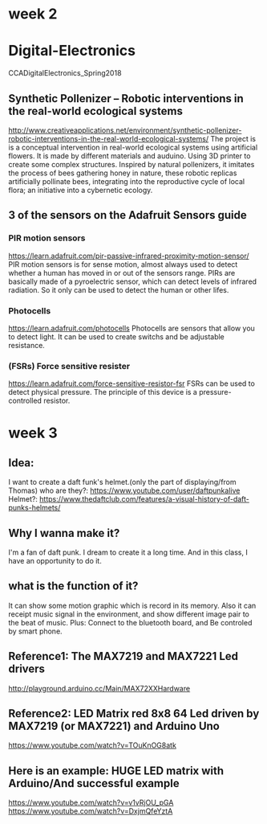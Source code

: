 # week 2
# Digital-Electronics
CCADigitalElectronics_Spring2018

## Synthetic Pollenizer – Robotic interventions in the real-world ecological systems
http://www.creativeapplications.net/environment/synthetic-pollenizer-robotic-interventions-in-the-real-world-ecological-systems/
The project is is a conceptual intervention in real-world ecological systems using artificial flowers. It is made by different materials and auduino. Using 3D printer to create some complex structures.  Inspired by natural pollenizers, it imitates the process of bees gathering honey in nature, these robotic replicas artificially pollinate bees, integrating into the reproductive cycle of local flora; an initiative into a cybernetic ecology. 

## 3 of the sensors on the Adafruit Sensors guide
### PIR motion sensors
https://learn.adafruit.com/pir-passive-infrared-proximity-motion-sensor/
PIR motion sensors is for sense motion, almost always used to detect whether a human has moved in or out of the sensors range. PIRs are basically made of a pyroelectric sensor, which can detect levels of infrared radiation. So it only can be used to detect the human or other lifes. 

### Photocells
https://learn.adafruit.com/photocells
Photocells are sensors that allow you to detect light. It can be used to create switchs and be adjustable resistance.

### (FSRs) Force sensitive resister
https://learn.adafruit.com/force-sensitive-resistor-fsr
FSRs can be used to detect physical pressure. The principle of this device is a pressure-controlled resistor.

# week 3
## Idea: 
I want to create a daft funk's helmet.(only the part of displaying/from Thomas)
who are they?: https://www.youtube.com/user/daftpunkalive
Helmet?: https://www.thedaftclub.com/features/a-visual-history-of-daft-punks-helmets/
## Why I wanna make it?
I'm a fan of daft punk. I dream to create it a long time. And in this class, I have an opportunity to do it. 
## what is the function of it?
It can show some motion graphic which is record in its memory.
Also it can receipt music signal in the environment, and show different image pair to the beat of music. 
Plus: Connect to the bluetooth board, and Be controled by smart phone.
## Reference1: The MAX7219 and MAX7221 Led drivers
http://playground.arduino.cc/Main/MAX72XXHardware
## Reference2:  LED Matrix red 8x8 64 Led driven by MAX7219 (or MAX7221) and Arduino Uno
https://www.youtube.com/watch?v=TOuKnOG8atk
## Here is an example: HUGE LED matrix with Arduino/And successful example
https://www.youtube.com/watch?v=v1vRjOU_pGA
https://www.youtube.com/watch?v=DxjmQfeYztA

